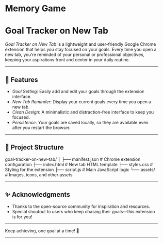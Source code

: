 

# Memory Game

# Goal Tracker on New Tab  

*Goal Tracker on New Tab* is a lightweight and user-friendly Google Chrome extension that helps you stay focused on your goals. Every time you open a new tab, you're reminded of your personal or professional objectives, keeping your aspirations front and center in your daily routine.

---

## 📝 Features  
- *Goal Setting*: Easily add and edit your goals through the extension interface.  
- *New Tab Reminder*: Display your current goals every time you open a new tab.  
- *Clean Design*: A minimalistic and distraction-free interface to keep you focused.  
- *Persistence*: Your goals are saved locally, so they are available even after you restart the browser.  

---

## 📁 Project Structure  


goal-tracker-on-new-tab/
│
├── manifest.json       # Chrome extension configuration
├── index.html          # New tab HTML template
├── styles.css          # Styling for the extension
├── script.js           # Main JavaScript logic
└── assets/             # Images, icons, and other assets


---

## ✨ Acknowledgments  
- Thanks to the open-source community for inspiration and resources.  
- Special shoutout to users who keep chasing their goals—this extension is for you!  

---  

Keep achieving, one goal at a time! 🚀  

---
